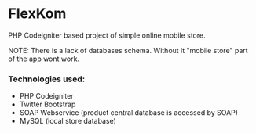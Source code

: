 # FlexKom
PHP Codeigniter based project of simple online mobile store. 

NOTE: There is a lack of databases schema. Without it "mobile store" part of the app wont work.

### Technologies used:

* PHP Codeigniter
* Twitter Bootstrap
* SOAP Webservice (product central database is accessed by SOAP)
* MySQL (local store database)
